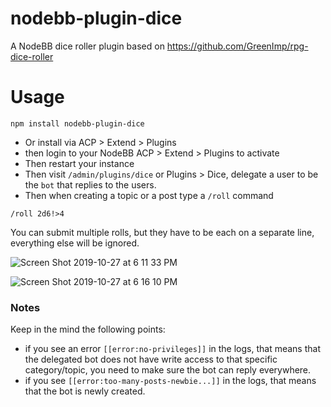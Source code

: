 # nodebb-plugin-dice

A NodeBB dice roller plugin based on https://github.com/GreenImp/rpg-dice-roller

# Usage

```
npm install nodebb-plugin-dice
```
* Or install via ACP > Extend > Plugins
* then login to your NodeBB ACP > Extend > Plugins to activate
* Then restart your instance
* Then visit `/admin/plugins/dice` or Plugins > Dice, delegate a user to be the `bot` that replies to the users.
* Then when creating a topic or a post type a `/roll` command
```
/roll 2d6!>4

```
You can submit multiple rolls, but they have to be each on a separate line, everything else will be ignored.


![Screen Shot 2019-10-27 at 6 11 33 PM](https://user-images.githubusercontent.com/1398375/67637848-2e558080-f8e7-11e9-8fe8-d22a2e0c8f23.png)


![Screen Shot 2019-10-27 at 6 16 10 PM](https://user-images.githubusercontent.com/1398375/67637849-2e558080-f8e7-11e9-852c-40e0ddc3351e.png)

### Notes 
Keep in the mind the following points:

* if you see an error `[[error:no-privileges]]` in the logs, that means that the delegated bot does not have write access to that specific category/topic, you need to make sure the bot can reply everywhere.
* if you see `[[error:too-many-posts-newbie...]]` in the logs, that means that the bot is newly created.

